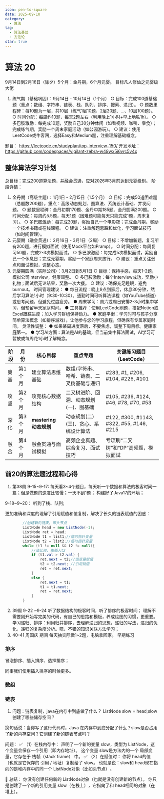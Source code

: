 ```yaml
---
icon: pen-to-square
date: 2025-09-10
category:
  - 算法
tag:
  - 算法基础
  - 方法论
star: true
---
```


# 算法 20
9月14日到2月16日（除夕）5个月：金丹期，6个月元婴。
目标凡人修仙之元婴级大佬

1. 练气期（基础巩固）：9月14日 - 10月14日（1个月）
  ○ 目标：完成100道基础题（重点：数组、字符串、链表、栈、队列、排序、搜索、递归）。
  ○ 题数里程碑：每10题为一层，共10层（练气1层10题、2层20题、...、10层100题）。
  ○ 时间分配：每周约10题，每天2题左右（利用晚上1小时+早上地铁1h）。
  ○ 多巴胺激励：每完成10题，奖励自己30分钟休闲（如看视频、咖啡、零食）；完成练气期，奖励一个周末家庭活动（如公园游玩）。
  ○ 建议：使用LeetCode或牛客网，选择Easy和Medium题，注重理解基础概念。

题目：
https://leetcode.cn/studyplan/top-interview-150/ 
开发地址：
https://github.com/codespaces/vigilant-zebra-w49wx5j6vrc5v4x

## 整体算法学习计划
总目标：完成200道算法题，并融会贯通，应对2026年3月前达到元婴级别。
阶段详情：

1. 金丹期（高级主题）：1月1日 - 2月15日（1.5个月）
  ○ 目标：完成50道困难题（总题数200题），重点：高级动态规划、图算法、系统设计基础、并发问题。
  ○ 题数里程碑：金丹初期170题、金丹中期185题、金丹圆满200题。
  ○ 时间分配：每周约5.5题，每天1题（困难题可能每天只能完成1题，周末复习）。
  ○ 多巴胺激励：每完成20题，奖励自己一个电影夜；完成金丹期，奖励一个技术书籍或在线课程。
  ○ 建议：注重解题思路和优化，学习面试技巧（如时间管理）。
1. 元婴期（融会贯通）：2月16日 - 3月1日（2周）
  ○ 目标：不增加新题，复习所有200题，进行模拟面试（使用Mock平台如Pramp）。
  ○ 时间分配：每周复习50题，完成2-3次模拟面试。
  ○ 多巴胺激励：每完成5次模拟面试，奖励自己一个休息日；完成元婴期，奖励一个家庭周末旅行。
  ○ 建议：重点关注弱点和面试模拟，调整心态。
1. 元婴期圆满（实际公司）：3月2日到5月1日
  ○ 目标：保持手感，每天1-2题，模拟公司interview，健康调整。
  ○ 多巴胺激励：每个Interview成功，奖励小礼物；面试后无论结果，奖励一次大餐。
  ○ 建议：确保充足睡眠，避免 burnout。
时间管理建议：
● 每日流程：晚上9点到家后，休息30分钟，然后学习算法1小时（9:30-10:30）。通勤时间可听算法课程（如YouTube频道）或思考问题，但避免过度疲劳。
● 周末学习：周六或周日安排2-3小时集中学习，但预留半天家庭时间。
● 工具推荐：使用LeetCode刷题，搭配Notion或Excel跟踪进度；加入学习群组保持动力。
● 家庭平衡：学习时可与孩子分享简单算法概念（如排序游戏），让他参与您的学习旅程，但确保有专属家庭时间。
灵活性调整：
● 如果某周进度落后，不要焦虑，调整下周目标。健康家庭第一。
● 学习AI方面：算法是AI的基础，但当前集中算法面试，AI学习可暂放或每周花1小时了解概念。


| 阶段   | 月份   | 核心目标               | 重点专题                             | 关键练习题目（LeetCode）             |
|--------|--------|------------------------|--------------------------------------|--------------------------------------|
| 奠基   | 第1个月 | 建立算法思维基础       | 数组/字符串、哈希、链表、二叉树基础与递归 | #283, #1, #206, #104, #226, #101     |
| 攻坚   | 第2个月 | 攻克核心数据结构       | 二叉树进阶、回溯、动态规划(一)、图基础   | #105, #236, #124, #46, #78, #70, #53 |
| 深化   | 第3个月 | **mastering 动态规划** | 动态规划(二)(三)、贪心、系统设计算法     | #122, #300, #1143, #322, #55, #146, #215 |
| 融合   | 第4个月 | 融会贯通与面试模拟     | 高频企业真题、综合复习、面试技巧         | 专项刷“二叉树”和“DP”高频题，模拟面试 |

## 前20的算法题过程和心得

1. 第38周
9-15~9-17:
每天看3~4个题目，每天听一个数据和算法的极客时间一篇；但是做题的速度比较慢；一天不到1题；
构建好了Java17的环境；

9-18~9~20：
听到了栈、队列;

更加准确和深度的理解了引用赋值和值复制，解决了长久的链表赋值的困惑：

```java
        //创建新的链表，带头节点
        ListNode head = new ListNode(-1);
        ListNode ret = head;
        ListNode t1 = list1;//临时指针变量
        ListNode t2 = list2;//临时指针变量
        while (t1 != null && t2 != null){
            //值比较，先插入t2
            if (t1.val > t2.val) {
                ret.next = t2;//值变量赋值
                t2 = t2.next; //引用赋值
                ret = ret.next;
            }
            else {
                ret.next = t1;
                t1 = t1.next;
                ret = ret.next;
            }
        }

```

2. 39周
   9-22 ~9-24
   听了数据结构的极客时间，听了排序的极客时间；
   理解不需要刚开始写完美的代码，有自己的思路和模板，养成绘图的习惯，更重要。
   学习递归、排序：利用归并排序，去理解递归的思想，递归的写法，递归的优化，递归的复杂度分析。嗯，不错的知识关联方法学习；
3. 40-41 周国庆 期间
   每天抽实际做1~2题，电脑拿回家。
   早期练习
### 排序
冒泡排序、插入排序、选择排序；

同事我们使用插入排序的时候更多。

### 数组

### 链表

1. 问题：链表复制，java在内存中到底做了什么？
  ListNode slow = head;
  ​slow创建了哪些储存空间？​​

换句话说：当你写了这行代码时，​Java 在内存中到底分配了什么？slow是否占用了新的内存空间？它创建了新的链表节点吗？

问题：
✅ （1）在栈内存中：
​声明了一个新的变量 slow，类型为 ListNode，这个变量会保存一个引用（即内存地址）。
这个变量 slow是方法内的一个 ​局部变量，它存在于 ​栈帧（stack frame）​​ 中。
✅ （2）在赋值时：
你将 head的值（也就是它保存的 ​引用 / 地址）​复制给了 slow。
也就是说：​slow和 head现在指向的是堆内存中的同一个 ListNode对象（比如头节点）​。

🔁 ​总结：​​
你​没有创建任何新的 ListNode对象​（也就是没有创建新的节点）。
你​只是创建了一个新的引用变量 slow（在栈上）​，它指向了和 head相同的对象（在堆上）。




